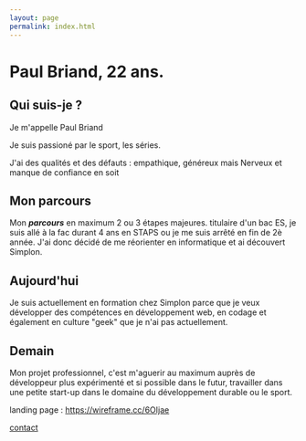 ```yaml
---
layout: page
permalink: index.html
---
```


# Paul Briand, 22 ans.

## Qui suis-je ?

Je m'appelle Paul Briand

Je suis passioné par le sport, les séries.

J'ai des qualités et des défauts :  empathique, généreux mais Nerveux et manque de confiance en soit

## Mon parcours

Mon  ***parcours***  en maximum 2 ou 3 étapes majeures.
titulaire d'un bac ES, je suis allé à la fac durant 4 ans en STAPS ou je me suis arrêté en fin de 2è année. J'ai donc décidé de me réorienter en informatique et ai découvert Simplon.


## Aujourd'hui

Je suis actuellement en formation chez Simplon parce que je
 veux développer des compétences en développement web, en codage et également en culture "geek" que je n'ai pas actuellement.

## Demain

Mon projet professionnel, c'est m'aguerir au maximum auprès de développeur plus expérimenté et si possible dans le futur, travailler dans une petite  start-up dans le domaine du développement durable ou le sport.

landing page : https://wireframe.cc/6OIjae

[contact](index.html)

